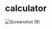 # calculator
![Screenshot (9)](https://github.com/user-attachments/assets/2febc074-f89b-4ae3-86d5-63a9edacafeb)
